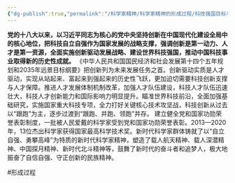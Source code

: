 ```yaml
---
{"dg-publish":true,"permalink":"/科学家精神/科学家精神的形成过程/科技强国目标与科学家精神的升华（2012至今）/","dgPassFrontmatter":true,"noteIcon":"","created":"2024-06-12T14:49:06.908+08:00","updated":"2024-06-14T22:41:35.083+08:00"}
---
```


**党的十八大以来，以习近平同志为核心的党中央坚持创新在中国现代化建设全局中的核心地位，把科技自立自强作为国家发展的战略支撑，强调创新是第一动力、人才是第一资源，全面实施创新驱动发展战略、建设世界科技强国，推动中国科技事业取得新的历史性成就。**
《中华人民共和国国民经济和社会发展第十四个五年规划和2035年远景目标纲要》把创新列为未来发展任务之首。创新驱动实质是人才驱动，实现从站起来、富起来到强起来的历史性飞跃，更加迫切需要科技创新支撑与人才保障。推进人才发展体制机制改革，加强人才队伍建设，科技人才队伍迅速壮大，科技人才创新能力和国际影响力明显提升。瞄准世界科技前沿，全面加强基础研究，实施国家重大科技专项，全力打好关键核心技术攻坚战，科技创新从过去以“跟跑”为主，逐步过渡到“跟跑、并跑、领跑”并存。
建立健全党和国家功勋荣誉表彰制度，一批被人民爱戴的科学家受到党和国家功勋荣誉表彰。2013—2020年，13位杰出科学家获得国家最高科学技术奖。新时代科学家群体铸就了以“自立自强、勇攀高峰”为特质的新时代科学家精神，塑造了载人航天精神、载人深潜精神、中国探月精神、新时代北斗精神等，鼓舞了新时代的奋斗者和追梦人，极大地振奋了自信自强、守正创新的民族精神。

#形成过程